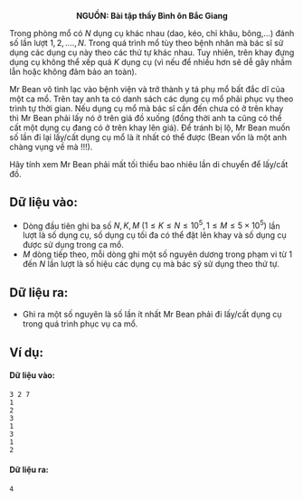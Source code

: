 **<center>NGUỒN: Bài tập thầy Bình ôn Bắc Giang</center>**

Trong phòng mổ có $N$ dụng cụ khác nhau (dao, kéo, chỉ khâu, bông,...) đánh số lần lượt $1, 2, ...., N$. Trong quá trình mổ tùy theo bệnh nhân mà bác sĩ sử dụng các dụng cụ này theo các thứ tự khác nhau. Tuy nhiên, trên khay đựng dụng cụ không thể xếp quá $K$ dụng cụ (vì nếu để nhiều hơn sẽ dễ gây nhầm lẫn hoặc không đảm bảo an toàn).

Mr Bean vô tình lạc vào bệnh viện và trở thành y tá phụ mổ bất đắc dĩ của một ca mổ. Trên tay anh ta có danh sách các dụng cụ mổ phải phục vụ theo trình tự thời gian. Nếu dụng cụ mổ mà bác sĩ cần đến chưa có ở trên khay thì Mr Bean phải lấy nó ở trên giá đồ xuống (đồng thời anh ta cũng có thể cất một dụng cụ đang có ở trên khay lên giá). Để tránh bị lộ, Mr Bean muốn số lần đi lại lấy/cất dụng cụ mổ là ít nhất có thể được (Bean vốn là một anh chàng vụng về mà !!!).

Hãy tính xem Mr Bean phải mất tối thiểu bao nhiêu lần di chuyển để lấy/cất đồ.

## Dữ liệu vào:
- Dòng đầu tiên ghi ba số $N, K, M\ (1≤K≤N≤10^5, 1≤M≤5\times 10^5)$ lần lượt là số dụng cụ, số dụng cụ tối đa có thể đặt lên khay và số dụng cụ được sử dụng trong ca mổ.
- $M$ dòng tiếp theo, mỗi dòng ghi một số nguyên dương trong phạm vi từ $1$ đến $N$ lần lượt là số hiệu các dụng cụ mà bác sỹ sử dụng theo thứ tự.

## Dữ liệu ra:
- Ghi ra một số nguyên là số lần ít nhất Mr Bean phải đi lấy/cất dụng cụ trong quá trình phục vụ ca mổ.

## Ví dụ:
#### Dữ liệu vào:
```
3 2 7
1
2
3
1
3
1
2
```

#### Dữ liệu ra:
```
4
```